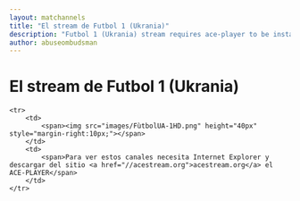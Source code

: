 ```yaml
---
layout: matchannels
title: "El stream de Futbol 1 (Ukrania)"
description: "Futbol 1 (Ukrania) stream requires ace-player to be installed, para ver el stream de Futbol 1 (Ukrania) necesita descargar ace-player del sitio http://acestream.org"
author: abuseombudsman
---
```

# El stream de Futbol 1 (Ukrania)
<html>
<head>
	
	<tr>
		<td>
			<span><img src="images/FùtbolUA-1HD.png" height="40px" style="margin-right:10px;"></span>
		</td>
		<td>
			<span>Para ver estos canales necesita Internet Explorer y descargar del sitio <a href="//acestream.org">acestream.org</a> el ACE-PLAYER</span>
		</td>
	</tr>

<body>
	<script type="text/javascript">
		<!--//--><![CDATA[// ><!--

		function init() {
			var useInternalControls = true;
    
			var controls = new TorrentStream.Controls("tsplayer", {
					style: useInternalControls ? "internal" : "ts-black",
					debug: true
			});
    
			try {
					var player = new TorrentStream.Player(controls.getPluginContainer(), {
					debug: true,
					useInternalControls: useInternalControls,
					bgColor: "#000000",
					fontColor: "#ffffff",
					onLoad: function() {
						this.registerEventHandler(controls);
						controls.attachPlayer(this);
						try {
							var p = this;
							this.loadPlayer("ee47ce69d8e2f0236d7763f71b7ef952d47b2217", {autoplay: true});
						}
						catch(e) {
						console.log("init: " + e);
						}
					}
			});
		}
		catch(e) {
			controls.onSystemMessage(e);
		}
	} 

	//--><!]]>
	</script>
	<div id="aceplayer">
		<object id="plugin" classid="clsid:79690976-ED6E-403c-BBBA-F8928B5EDE17">
			<param name="width" value="800px" />
			<param name="height" value="450px" />
			<param name="fullscreencontrols" value="true" />
			<param name="fscontrolsenable" value="true" />
			<param name="fscontrols" value="default" />
			<param name="nofscontrolsenable" value="true" />
			<param name="nofscontrols" value="default" />
			<param name="nofscontrolsheight" value="36" />
			<param name="loopable" value="false" /> 
			<param name="autoplay" value="true" />
		</object>
		
		<script type="text/javascript">
			var plugin = document.getElementById("plugin");
			// load by the content id
			plugin.playlistLoadAsyncPlayer("ee47ce69d8e2f0236d7763f71b7ef952d47b2217");
		</script>
	</div>
</body>
<html>